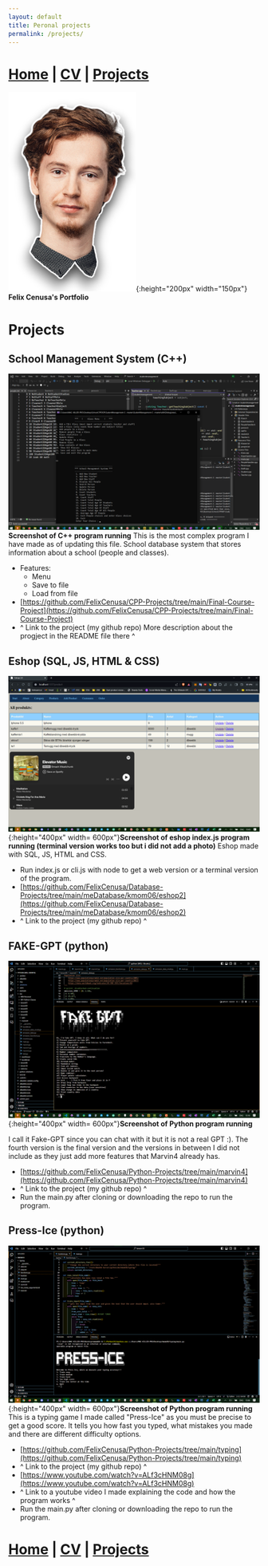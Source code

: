 ```yaml
---
layout: default
title: Peronal projects
permalink: /projects/
---
```

# [Home](/portfolio) | [CV](/portfolio/cv/) | [Projects](/portfolio/projects/)
![Logo](/assets/img/me.png){:height="200px" width="150px"}
**Felix Cenusa's Portfolio**

# Projects

## School Management System (C++)
![schoolmgmt](/assets/img/schoolmanagementss.png)**Screenshot of C++ program running**
This is the most complex program I have made as of updating this file.
School database system that stores information about a school (people and classes).
- Features:
    - Menu
    - Save to file
    - Load from file
- [https://github.com/FelixCenusa/CPP-Projects/tree/main/Final-Course-Project](https://github.com/FelixCenusa/CPP-Projects/tree/main/Final-Course-Project)
- ^ Link to the project (my github repo) More description about the progject in the README file there ^

## Eshop (SQL, JS, HTML & CSS)
![eshop](/assets/img/eshopss.png){:height="400px" width= 600px"}**Screenshot of eshop index.js program running (terminal version works too but i did not add a photo)**
Eshop made with SQL, JS, HTML and CSS.
- Run index.js or cli.js with node to get a web version or a terminal version of the program.
- [https://github.com/FelixCenusa/Database-Projects/tree/main/meDatabase/kmom06/eshop2](https://github.com/FelixCenusa/Database-Projects/tree/main/meDatabase/kmom06/eshop2)
- ^ Link to the project (my github repo) ^

## FAKE-GPT (python)
![fakegpt](/assets/img/fakegptss.png){:height="400px" width= 600px"}**Screenshot of Python program running**

I call it Fake-GPT since you can chat with it but it is not a real GPT :). The fourth version is the final version and the versions in between I did not include as they just add more features that Marvin4 already has.
- [https://github.com/FelixCenusa/Python-Projects/tree/main/marvin4](https://github.com/FelixCenusa/Python-Projects/tree/main/marvin4)
- ^ Link to the project (my github repo) ^
- Run the main.py after cloning or downloading the repo to run the program.

## Press-Ice (python)
![pressice](/assets/img/pressicess.png){:height="400px" width= 600px"}**Screenshot of Python program running**
This is a typing game I made called "Press-Ice" as you must be precise to get a good score. 
It tells you how fast you typed, what mistakes you made and there are different difficulty options.
- [https://github.com/FelixCenusa/Python-Projects/tree/main/typing](https://github.com/FelixCenusa/Python-Projects/tree/main/typing)
- ^ Link to the project (my github repo) ^
- [https://www.youtube.com/watch?v=ALf3cHNM08g](https://www.youtube.com/watch?v=ALf3cHNM08g)
- ^ Link to a youtube video I made explaining the code and how the program works ^
- Run the main.py after cloning or downloading the repo to run the program.

# [Home](/portfolio) | [CV](/portfolio/cv/) | [Projects](/portfolio/projects/)
